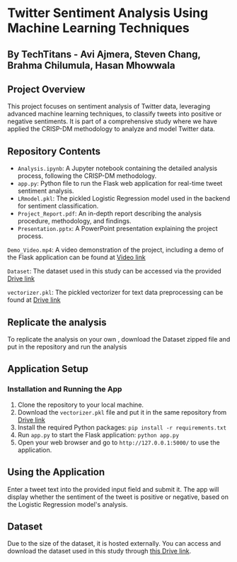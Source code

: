 # Twitter Sentiment Analysis Using Machine Learning Techniques
## By TechTitans - Avi Ajmera, Steven Chang, Brahma Chilumula, Hasan Mhowwala


## Project Overview
This project focuses on sentiment analysis of Twitter data, leveraging advanced machine learning techniques, to classify tweets into positive or negative sentiments. It is part of a comprehensive study where we have applied the CRISP-DM methodology to analyze and model Twitter data. 

## Repository Contents
- `Analysis.ipynb`: A Jupyter notebook containing the detailed analysis process, following the CRISP-DM methodology.
- `app.py`: Python file to run the Flask web application for real-time tweet sentiment analysis.
- `LRmodel.pkl`: The pickled Logistic Regression model used in the backend for sentiment classification.
- `Project_Report.pdf`: An in-depth report describing the analysis procedure, methodology, and findings.
- `Presentation.pptx`: A PowerPoint presentation explaining the project process.


`Demo_Video.mp4`: A video demonstration of the project, including a demo of the Flask application can be found at [Video link](https://drive.google.com/file/d/1frtOmZYihOAYmj0Y6RryRHuWzkl7ENWQ/view?usp=sharing)


`Dataset`: The dataset used in this study can be accessed via the provided [Drive link](https://drive.google.com/file/d/1X7pxCfanGIlYKdxslbO_vZU7pX2Mscaa/view)


`vectorizer.pkl`: The pickled vectorizer for text data preprocessing can be found at [Drive link](https://drive.google.com/file/d/1uNRxfLsaXwDyZuiWQsQihnFeceMSxVov/view?usp=sharing)

## Replicate the analysis
To replicate the analysis on your own , download the Dataset zipped file and put in the repository and run the analysis
## Application Setup


### Installation and Running the App
1. Clone the repository to your local machine.
2. Download the `vectorizer.pkl` file and put it in the same repository from [Drive link](https://drive.google.com/file/d/1uNRxfLsaXwDyZuiWQsQihnFeceMSxVov/view?usp=sharing)
3. Install the required Python packages: `pip install -r requirements.txt`
4. Run `app.py` to start the Flask application: `python app.py`
5. Open your web browser and go to `http://127.0.0.1:5000/` to use the application.

## Using the Application
Enter a tweet text into the provided input field and submit it. The app will display whether the sentiment of the tweet is positive or negative, based on the Logistic Regression model's analysis.

## Dataset
Due to the size of the dataset, it is hosted externally. You can access and download the dataset used in this study through [this Drive link](https://drive.google.com/file/d/1X7pxCfanGIlYKdxslbO_vZU7pX2Mscaa/view).


